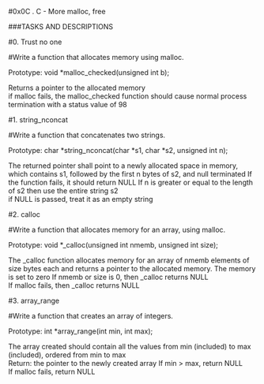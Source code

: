#0x0C . C - More malloc, free
		
###TASKS AND DESCRIPTIONS
		
#0. Trust no one
		
#Write a function that allocates memory using malloc.
		
Prototype: void *malloc_checked(unsigned int b);
		
Returns a pointer to the allocated memory		
if malloc fails, the malloc_checked function should cause normal process termination with a status value of 98
		

		
#1. string_nconcat
		
#Write a function that concatenates two strings.
		
Prototype: char *string_nconcat(char *s1, char *s2, unsigned int n);
		
The returned pointer shall point to a newly allocated space in memory, which contains s1, followed by the first n bytes of s2, and null terminated
If the function fails, it should return NULL
If n is greater or equal to the length of s2 then use the entire string s2		
if NULL is passed, treat it as an empty string
		

		
#2. calloc
		
#Write a function that allocates memory for an array, using malloc.
		
Prototype: void *_calloc(unsigned int nmemb, unsigned int size);
		
The _calloc function allocates memory for an array of nmemb elements of size bytes each and returns a pointer to the allocated memory.
The memory is set to zero
If nmemb or size is 0, then _calloc returns NULL		
If malloc fails, then _calloc returns NULL
		

		
#3. array_range
		
#Write a function that creates an array of integers.
			
Prototype: int *array_range(int min, int max);
	
The array created should contain all the values from min (included) to max (included), ordered from min to max	
Return: the pointer to the newly created array
If min > max, return NULL		
If malloc fails, return NULL

